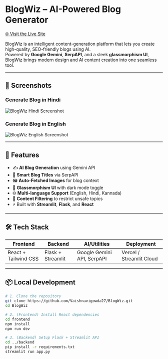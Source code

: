 # BlogWiz – AI-Powered Blog Generator

[🌐 Visit the Live Site](https://blogwiz-ai.netlify.app)

BlogWiz is an intelligent content-generation platform that lets you create high-quality, SEO-friendly blogs using AI.  
Powered by **Google Gemini**, **SerpAPI**, and a sleek **glassmorphism UI**, BlogWiz brings modern design and AI content creation into one seamless tool.

---

## 📸 Screenshots

### Generate Blog in Hindi
![BlogWiz Hindi Screenshot](https://github.com/user-attachments/assets/acef15d8-4c32-4bdc-a7b6-6468254be96a)

### Generate Blog in English
![BlogWiz English Screenshot](https://github.com/user-attachments/assets/b923fc49-18ce-46ce-b3d4-110b76761d90)

---

## 🚀 Features

- ✍️ **AI Blog Generation** using Gemini API  
- 🔎 **Smart Blog Titles** via SerpAPI  
- 🖼️ **Auto-Fetched Images** for blog context  
- 🧊 **Glassmorphism UI** with dark mode toggle  
- 🌐 **Multi-language Support** (English, Hindi, Kannada)  
- 🚫 **Content Filtering** to restrict unsafe topics  
- ⚡ Built with **Streamlit**, **Flask**, and **React**

---

## 🛠️ Tech Stack

| Frontend              | Backend           | AI/Utilities                 | Deployment             |
|-----------------------|-------------------|------------------------------|------------------------|
| React + Tailwind CSS  | Flask + Streamlit | Google Gemini API, SerpAPI   | Vercel / Streamlit Cloud |

---

## 📦 Local Development

```bash
# 1. Clone the repository
git clone https://github.com/Vaishnavigowda27/BlogWiz.git
cd BlogWiz

# 2. (Frontend) Install React dependencies
cd frontend
npm install
npm run dev

# 3. (Backend) Setup Flask + Streamlit API
cd ../backend
pip install -r requirements.txt
streamlit run app.py
